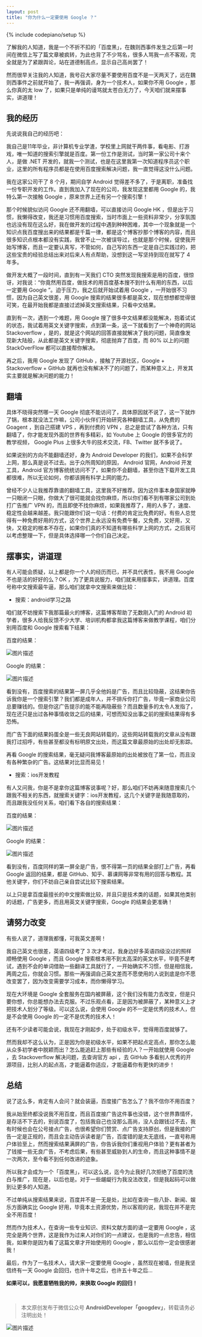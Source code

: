 ```yaml
---
layout: post
title: "你为什么一定要使用 Google ？"
---
```

{% include codepiano/setup %}

了解我的人知道，我是一个不折不扣的「百度黑」，在魏则西事件发生之后第一时间在微信上写了篇文章被疯转，为此也背了不少骂名，很多人骂我一点不客观，完全就是为了紧跟舆论，站在道德制高点，显示自己高尚罢了！

然而很早关注我的人知道，我号召大家尽量不要使用百度不是一天两天了，远在魏则西事件之前就开始了，我一再强调，身为一个技术人，如果你不用 Google ，那么你真的太 low 了，如果只是单纯的谩骂就太苍白无力了，今天咱们就来摆事实，讲道理！

## 我的经历

先说说我自己的经历吧：

我自己是11年毕业，非计算机专业学渣，学校里上网就干两件事，看电影、打游戏，唯一知道的搜索引擎就是百度。第一份工作是测试，当时第一家公司十来个人，是做 .NET 开发的，就我一个测试，也是在这里我第一次知道程序员这个职业，这里的所有程序员都是在使用百度搜索解决问题，我一直觉得这没什么问题。

我在这家公司干了 8 个月，期间自学 Android 觉得差不多了，于是离职，准备找一份专职开发的工作。直到我加入了现在的公司，我发现这里都用 Google 的，我特么第一次接触 Google ，原来世界上还有另一个搜索引擎！

那个时候貌似访问 Google 还不用翻墙，可以直接访问 Google HK ，但是出于习惯，我懒得改变，我还是习惯用百度搜索，当时市面上一些资料非常少，分享氛围也远没有现在这么好，我在做开发的过程中遇到种种困难，其中一个现象就是一个知识点我百度搜出来的结果都是千篇一律，都是这个博客抄那个博客的内容，而且很多知识点根本都没有实践，我曾不止一次被误导过，也就是那个时候，促使我开始写博客，而且一定要认真写，不管如何，自己写的东西一定是自己实践过的，把这些宝贵的经验总结出来对后来人有点帮助，没想到这一写坚持到现在就写了 4 年多。

做开发大概了一段时间，直到有一天我们 CTO 突然发现我搜索是用的百度，很惊讶，对我说：“你竟然用百度，做技术的用百度基本搜不到什么有用的东西，以后一定要用 Google ”。迫于压力，我之后就开始试着用 Google ，一开始很不习惯，因为自己英文很差，用 Google 搜索的结果很多都是英文，现在想想都觉得很可笑，在最开始我都是直接过滤掉英文搜索结果，只看中文结果。

直到有一次，遇到一个难题，用 Google 搜了很多中文结果都没能解决，抱着试试的状态，我试着用英文关键字搜索，点到第一条，这一下就看到了一个神奇的网站 Stackoverflow ，是的，就是这个网站的回答直接就解决了我的问题，简直像发现新大陆般，从此都是英文关键字搜索，彻底抛弃了百度，而 80% 以上的问题 StackOverFlow 都可以直接帮你解决。

再之后，我用 Google 发现了 GitHub ，接触了开源社区，Google + Stackoverflow + GitHub 就再也没有解决不了的问题了，而某种意义上，开发其实主要就是解决问题的能力！

## 翻墙

具体不晓得突然哪一天 Google 彻底不能访问了，具体原因就不说了，这一下就炸了锅，根本就没法工作嘛，公司小伙伴们开始研究各种翻墙工具，从免费的 Goagent ，到自己搭建 VPS ，再到付费的 VPN ，总之是尝试了各种方法，只有翻墙了，你才能发现外面的世界有多精彩，如 Youtube 上 Google 的很多官方的教学视频， Google Plus 上很多大牛的技术交流，FB、Twitter 就不多说了。

如果说别的方向不能翻墙还好，身为 Android Developer 的我们，如果不会科学上网，那么真是说不过去。出于众所周知的原因， Android 官网，Android 开发工具，Android 官方博客统统访问不了，如果你不会翻墙，甚至你连下载开发工具都很难，所以无论如何，你都该拥有科学上网的能力。

曾经不少人让我推荐靠谱的翻墙工具，这里我不好推荐。因为这件事本身国家就睁一只眼闭一只眼，你做大了很可能就会找你麻烦，所以你们看不到有哪家公司到处打广告推广 VPN 的，而且即使不找你麻烦，如果我推荐了，用的人多了，速度、稳定性会越来越差。我只能跟你们说一句话：付费的肯定比免费的好。有些人总觉得有一种免费好用的方式，这个世界上永远没有免费午餐，又免费，又好用，又快，又稳定的根本不存在，如果你们真的不知道有哪些科学上网的方式，之后我可以考虑整理一下，但是具体选择哪一个你们自己决定。

## 摆事实，讲道理

有人可能会质疑，以上都是你一个人的经历而已，并不具代表性，我不用 Google 不也是活的好好的么？OK ，为了更具说服力，咱们就来用摆事实，讲道理。百度号称中文搜索最牛逼，那么咱们就拿中文搜索来做比较：

- 搜索：android学习之路

咱们就不妨搜索下我那篇最火的博客，这篇博客帮助了无数刚入门的 Android 初学者，很多人给我反馈不少大学、培训机构都拿我这篇博客来做教学课程，咱们分别用百度和 Google 搜索看下结果：

百度的结果：


![图片描述](/image/baidu_android.png)

Google 的结果：


![图片描述](/image/google_android.png)

看到没有，百度搜索的结果第一屏几乎全他妈是广告，而且比较隐蔽，这结果你告诉我你是一个搜索引擎？我们都是成年人，并不排斥你打广告，毕竟一家商业公司总要赚钱的。但是你这广告提示的能不能再隐蔽些？而且数量多的太令人发指了，现在还只是出过各种事情收敛之后的结果，可想而知没出事之前的搜索结果得有多恐怖。

而广告下面的结果妈蛋全是一些无良网站转载的，这些网站转载我的文章从没有跟我打过招呼，有些甚至都没有标明原文出处，而这篇文章最原始的出处却无影踪。

再看 Google 的搜索结果，毫无疑问我博客最原始的出处被放在了第一位，而且没有各种繁杂的广告。这结果对比显而易见！

- 搜索：ios开发教程

有人又问我，你是不是拿你这篇博客说事呢？好，那么咱们不妨再来随意搜索几个跟我不相关的东西，就搜索关键字：ios开发教程，这几个关键字是我随意取的，而且跟我没任何关系，咱们看下各自的搜索结果：

百度的结果：

![图片描述](/image/baidu_ios.png)

Google 的结果：


![图片描述](/image/google_ios.png)

看到没有，百度同样的第一屏全是广告，恨不得第一页的结果全部打上广告，再看 Google 返回的结果，都是 GitHub、知乎、慕课网等非常有用的回答与教程。其他关键字，你们不妨自己亲自尝试比较下搜索结果。

以上只是拿百度最擅长的中文搜索做比较，并且只是技术类的话题，如果其他类别的话题，广告更多，而且用英文关键字搜索，Google 的结果会更准确！

## 请努力改变

有些人说了，道理我都懂，可我英文差啊！

我自己英文也很差，英语四级考了 3 次才考过，我身边好多英语四级没过的照样顺畅使用 Google ，而且 Google 搜索根本用不到太高深的英文水平，毕竟不是考试，遇到不会的单词借助一些翻译工具就行了，一开始确实不习惯，但是相信我，两周之后，你就会习惯。那些一再强调自己英文差而不愿使用的人说到底是你不愿改变罢了，因为改变需要学习成本，而你懒得学习。

现在大环境是 Google 全套服务在国内被屏蔽，这个我们没有能力去改变，但是只要你想，你总能想办法去克服。不过乐观点看，正是因为被屏蔽了，某种意义上才把技术人划分了等级。可以这么说，会使用 Google 的不一定是优秀的技术人，但是不会使用 Google 的一定不是优秀的技术人！

还有不少读者可能会说，我现在才刚起步，处于初级水平，觉得用百度就够了。

然而我却不这么认为，正是因为你是初级水平，如果不把起点定高点，那你怎么能从众多初学者中脱颖而出？怎么能追赶上那些有经验的人？一开始就使用 Google ，去 Stackoverflow 解决问题，去查询官方 api ，去 GitHub 多看别人优秀的开源项目，比别人的起点高，才能逼着你适应，才能逼着你有更快的进步！

## 总结

说了这么多，肯定有人会问？就会装逼，百度接广告怎么了？我不信你不用百度？

我从始至终都没说我不用百度，而且百度接广告这件事也没错，这个世界靠情怀，是存活不下去的，别说百度了，包括我自己也没那么高尚，没人会跟钱过不去，我有时候也会在公号接点广告，也很希望你们赞赏、点广告支持原创，但是我接的广告一定是正规的，而且会主动告诉读者是广告，百度错的是太无底线，一直号称用户体验至上，然而搜索结果满屏的广告，你告诉我你们重视用户体验？更有甚者为了钱接一些无良广告，不考虑后果，有些甚至威胁到人的生命，而且这种事情不是一次两次，至今看不到任何改进的迹象。

所以我才会成为一个「百度黑」，可以这么说，迄今为止我好几次拒绝了百度的洗白与推广，现在是，以后也是。对于一些龌龊行为我没法改变，但是我起码可以做到让更多的人知道。

不过单纯从搜索结果来说，百度并不是一无是处，比如在查询一些八卦、新闻、娱乐方面确实比 Google 好用，毕竟本土资源优势，所以客观的说，我现在并不是完全不用百度！

然而作为技术人，在查询一些专业知识、资料文献方面的请一定要用 Google ，这完全是两个世界，这是我作为过来人对你们的一点建议，也是我的一点忠告，相信我，如果你是因为看了这篇文章才开始使用的 Google ，那么以后你一定会很感谢我！


最后，作为了一名技术人，请大家一定要使用 Google ，虽然现在被墙，但是我坚信终有一天 Google 会回归，也许十年之后，也许五十年之后...


**如果可以，我愿意牺牲我的帅，来换取 Google 的回归！**


<br />

> 本文原创发布于微信公众号 **AndroidDeveloper「googdev」**，转载请务必注明出处！

![图片描述](/image/weixinpublic.jpg)




